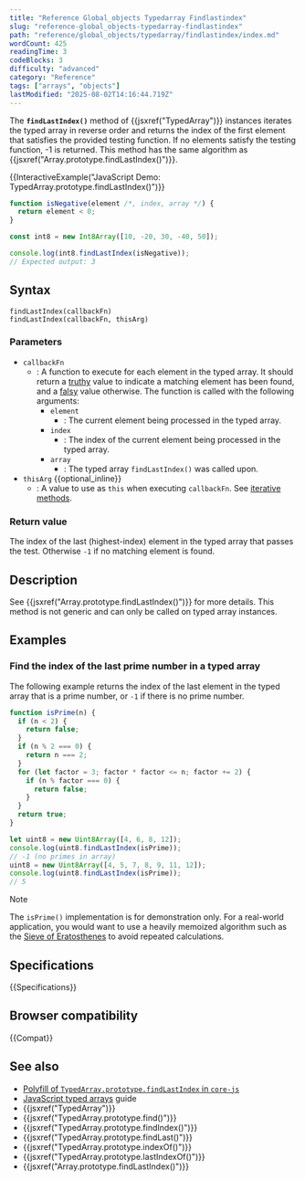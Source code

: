 ```yaml
---
title: "Reference Global_objects Typedarray Findlastindex"
slug: "reference-global_objects-typedarray-findlastindex"
path: "reference/global_objects/typedarray/findlastindex/index.md"
wordCount: 425
readingTime: 3
codeBlocks: 3
difficulty: "advanced"
category: "Reference"
tags: ["arrays", "objects"]
lastModified: "2025-08-02T14:16:44.719Z"
---
```



The **`findLastIndex()`** method of {{jsxref("TypedArray")}} instances iterates the typed array in reverse order and returns the index of the first element that satisfies the provided testing function. If no elements satisfy the testing function, -1 is returned. This method has the same algorithm as {{jsxref("Array.prototype.findLastIndex()")}}.

{{InteractiveExample("JavaScript Demo: TypedArray.prototype.findLastIndex()")}}

```js interactive-example
function isNegative(element /*, index, array */) {
  return element < 0;
}

const int8 = new Int8Array([10, -20, 30, -40, 50]);

console.log(int8.findLastIndex(isNegative));
// Expected output: 3
```

## Syntax

```js-nolint
findLastIndex(callbackFn)
findLastIndex(callbackFn, thisArg)
```

### Parameters

- `callbackFn`
  - : A function to execute for each element in the typed array. It should return a [truthy](/en-US/docs/Glossary/Truthy) value to indicate a matching element has been found, and a [falsy](/en-US/docs/Glossary/Falsy) value otherwise. The function is called with the following arguments:
    - `element`
      - : The current element being processed in the typed array.
    - `index`
      - : The index of the current element being processed in the typed array.
    - `array`
      - : The typed array `findLastIndex()` was called upon.
- `thisArg` {{optional_inline}}
  - : A value to use as `this` when executing `callbackFn`. See [iterative methods](/en-US/docs/Web/JavaScript/Reference/Global_Objects/Array#iterative_methods).

### Return value

The index of the last (highest-index) element in the typed array that passes the test.
Otherwise `-1` if no matching element is found.

## Description

See {{jsxref("Array.prototype.findLastIndex()")}} for more details. This method is not generic and can only be called on typed array instances.

## Examples

### Find the index of the last prime number in a typed array

The following example returns the index of the last element in the typed array that is a prime number, or `-1` if there is no prime number.

```js
function isPrime(n) {
  if (n < 2) {
    return false;
  }
  if (n % 2 === 0) {
    return n === 2;
  }
  for (let factor = 3; factor * factor <= n; factor += 2) {
    if (n % factor === 0) {
      return false;
    }
  }
  return true;
}

let uint8 = new Uint8Array([4, 6, 8, 12]);
console.log(uint8.findLastIndex(isPrime));
// -1 (no primes in array)
uint8 = new Uint8Array([4, 5, 7, 8, 9, 11, 12]);
console.log(uint8.findLastIndex(isPrime));
// 5
```

> [!NOTE]
> The `isPrime()` implementation is for demonstration only. For a real-world application, you would want to use a heavily memoized algorithm such as the [Sieve of Eratosthenes](https://en.wikipedia.org/wiki/Sieve_of_Eratosthenes) to avoid repeated calculations.

## Specifications

{{Specifications}}

## Browser compatibility

{{Compat}}

## See also

- [Polyfill of `TypedArray.prototype.findLastIndex` in `core-js`](https://github.com/zloirock/core-js#array-find-from-last)
- [JavaScript typed arrays](/en-US/docs/Web/JavaScript/Guide/Typed_arrays) guide
- {{jsxref("TypedArray")}}
- {{jsxref("TypedArray.prototype.find()")}}
- {{jsxref("TypedArray.prototype.findIndex()")}}
- {{jsxref("TypedArray.prototype.findLast()")}}
- {{jsxref("TypedArray.prototype.indexOf()")}}
- {{jsxref("TypedArray.prototype.lastIndexOf()")}}
- {{jsxref("Array.prototype.findLastIndex()")}}
